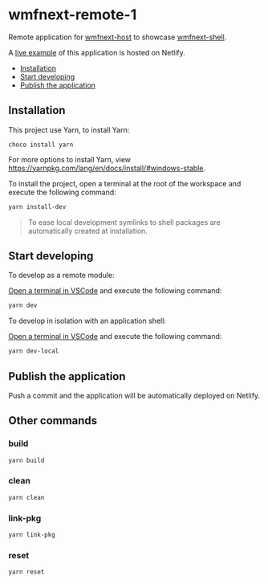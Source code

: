 # wmfnext-remote-1

Remote application for [wmfnext-host](https://github.com/patricklafrance/wmfnext-host) to showcase [wmfnext-shell](https://github.com/patricklafrance/wmfnext-shell).

A [live example](https://wmfnext-host.netlify.app) of this application is hosted on Netlify.

- [Installation](#installation)
- [Start developing](#start-developing)
- [Publish the application](#publish-the-application)

## Installation

This project use Yarn, to install Yarn:

```
choco install yarn
``` 

For more options to install Yarn, view https://yarnpkg.com/lang/en/docs/install/#windows-stable.

To install the project, open a terminal at the root of the workspace and execute the following command:

```bash
yarn install-dev
```

> To ease local development symlinks to shell packages are automatically created at installation.

## Start developing

To develop as a remote module:

[Open a terminal in VSCode](https://code.visualstudio.com/docs/editor/integrated-terminal#_managing-multiple-terminals) and execute the following command:

```bash
yarn dev
```

To develop in isolation with an application shell:

[Open a terminal in VSCode](https://code.visualstudio.com/docs/editor/integrated-terminal#_managing-multiple-terminals) and execute the following command:

```bash
yarn dev-local
```

## Publish the application

Push a commit and the application will be automatically deployed on Netlify.

## Other commands

### build

```bash
yarn build
```

### clean

```bash
yarn clean
```

### link-pkg

```bash
yarn link-pkg
```

### reset

```bash
yarn reset
```
